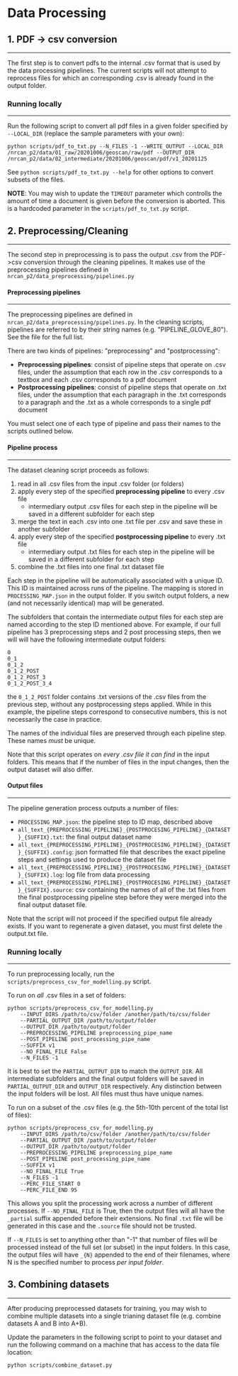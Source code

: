 # Data Processing

## 1. PDF -> csv conversion
----------------------------
The first step is to convert pdfs to the internal .csv format that is used by the data processing pipelines. The current scripts will not attempt to reprocess files for which an corresponding .csv is already found in the output folder. 

### Running locally
--------------------
Run the following script to convert all pdf files in a given folder specified by `--LOCAL_DIR` (replace the sample parameters with your own):
```
python scripts/pdf_to_txt.py --N_FILES -1 --WRITE_OUTPUT --LOCAL_DIR /nrcan_p2/data/01_raw/20201006/geoscan/raw/pdf --OUTPUT_DIR /nrcan_p2/data/02_intermediate/20201006/geoscan/pdf/v1_20201125 
```
See `python scripts/pdf_to_txt.py --help` for other options to convert subsets of the files.

**NOTE**: You may wish to update the `TIMEOUT` parameter which controlls the amount of time a document is given
before the conversion is aborted. This is a hardcoded parameter in the `scripts/pdf_to_txt.py` script.

## 2. Preprocessing/Cleaning 
----------------------------
The second step in preprocessing is to pass the output .csv from the PDF->csv conversion through the cleaning pipelines. It makes use of the preprocessing pipelines defined in `nrcan_p2/data_preprocessing/pipelines.py`

#### Preprocessing pipelines
----------------------------
The preprocessing pipelines are defined in `nrcan_p2/data_preprocessing/pipelines.py`. In the cleaning scripts, pipelines are referred to by their string names (e.g. "PIPELINE_GLOVE_80"). See the file for the full list. 

There are two kinds of pipelines: "preprocessing" and "postprocessing":
* **Preprocessing pipelines**: consist of pipeline steps that operate on .csv files, under the assumption that each row in the .csv corresponds to a textbox and each .csv corresponds to a pdf document
* **Postprocessing pipelines**: consist of pipeline steps that operate on .txt files, under the assumption that each paragraph in the .txt corresponds to a paragraph and the .txt as a whole corresponds to a single pdf document

You must select one of each type of pipeline and pass their names to the scripts outlined below.

#### Pipeline process
---------------------
The dataset cleaning script proceeds as follows:  
1) read in all .csv files from the input .csv folder (or folders)
2) apply every step of the specified **preprocessing pipeline** to every .csv file
    * intermediary output .csv files for each step in the pipeline will be saved in a different subfolder for each step
3) merge the text in each .csv into one .txt file per .csv and save these in another subfolder
4) apply every step of the specified **postprocessing pipeline** to every .txt file
    * intermediary output .txt files for each step in the pipeline will be saved in a different subfolder for each step
5) combine the .txt files into one final .txt dataset file

Each step in the pipeline will be automatically associated with a unique ID. This ID is maintained across runs of the pipeline. The mapping is stored in `PROCESSING_MAP.json` in the output folder. If you switch output folders, a new (and not necessarily identical) map will be generated. 

The subfolders that contain the intermediate output files for each step are named according to the step ID mentioned above. For example, if our full pipeline has 3 preprocessing steps and 2 post processing steps, then we will will have the following intermediate output folders:
```
0
0_1
0_1_2
0_1_2_POST
0_1_2_POST_3
0_1_2_POST_3_4
```

the `0_1_2_POST` folder contains .txt versions of the .csv files from the previous step, without any postprocessing steps applied. While in this example, the pipeline steps correspond to consecutive numbers, this is not necessarily the case in practice. 

The names of the individual files are preserved through each pipeline step. These names *must* be unique. 

Note that this script operates on *every .csv file it can find* in the input folders. This means that if the number of files in the input changes, then the output dataset will also differ. 

#### Output files
-----------------
The pipeline generation process outputs a number of files: 
* `PROCESSING_MAP.json`: the pipeline step to ID map, described above
* `all_text_{PREPROCESSING_PIPELINE}_{POSTPROCESING_PIPELINE}_{DATASET}_{SUFFIX}.txt`: the final output dataset name
* `all_text_{PREPROCESSING_PIPELINE}_{POSTPROCESING_PIPELINE}_{DATASET}_{SUFFIX}.config`: json formatted file that describes the exact pipeline steps and settings used to produce the dataset file
* `all_text_{PREPROCESSING_PIPELINE}_{POSTPROCESING_PIPELINE}_{DATASET}_{SUFFIX}.log`: log file from data processing
* `all_text_{PREPROCESSING_PIPELINE}_{POSTPROCESING_PIPELINE}_{DATASET}_{SUFFIX}.source`: csv containing the names of all of the .txt files from the final postprocessing pipeline step before they were merged into the final output dataset file.

Note that the script will not proceed if the specified output file already exists. If you want to regenerate a given dataset, you must first delete the output.txt file. 

### Running locally
-------------------
To run preprocessing locally, run the `scripts/preprocess_csv_for_modelling.py` script. 

To run on *all* .csv files in a set of folders: 
```
python scripts/preprocess_csv_for_modelling.py 
    --INPUT_DIRS /path/to/csv/folder /another/path/to/csv/folder
    --PARTIAL_OUTPUT_DIR /path/to/output/folder
    --OUTPUT_DIR /path/to/output/folder
    --PREPROCESSING_PIPELINE preprocessing_pipe_name
    --POST_PIPELINE post_processing_pipe_name
    --SUFFIX v1
    --NO_FINAL_FILE False
    --N_FILES -1
```
It is best to set the `PARTIAL_OUTPUT_DIR` to match the `OUTPUT_DIR`. All intermediate subfolders and the final output folders will be saved in `PARTIAL_OUTPUT_DIR` and `OUTPUT_DIR` respectively. Any distinction between the input folders will be lost. All files must thus have unique names.

To run on a subset of the .csv files (e.g. the 5th-10th percent of the total list of files):
```
python scripts/preprocess_csv_for_modelling.py 
    --INPUT_DIRS /path/to/csv/folder /another/path/to/csv/folder
    --PARTIAL_OUTPUT_DIR /path/to/output/folder
    --OUTPUT_DIR /path/to/output/folder
    --PREPROCESSING_PIPELINE preprocessing_pipe_name
    --POST_PIPELINE post_processing_pipe_name
    --SUFFIX v1
    --NO_FINAL_FILE True
    --N_FILES -1
    --PERC_FILE_START 0
    --PERC_FILE_END 95
```
This allows you split the processing work across a number of different processes. If `--NO_FINAL_FILE` is True, then the output files will all have the `_partial` suffix appended before their extensions. No final `.txt` file will be generated in this case and the `.source` file should not be trusted. 

If `--N_FILES` is set to anything other than "-1" that number of files will be processed instead of the full set (or subset) in the input folders. In this case, the output files will have `_{N}` appended to the end of their filenames, where N is the specified number to process *per input folder*. 


## 3. Combining datasets
------------------------
After producing preprocessed datasets for training, you may wish to combine multiple datasets into a single trianing dataset file (e.g. combine datasets A and B into A+B). 

Update the parameters in the following script to point to your dataset and run the following command on a machine that has access to the data file location:

```
python scripts/combine_dataset.py 
```
